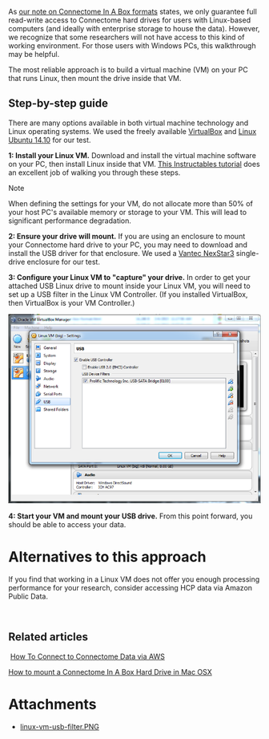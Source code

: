As [our note on Connectome In A Box formats](http://humanconnectome.org/data/connectome-in-a-box-format.html) states, we only guarantee full read-write access to Connectome hard drives for users with Linux-based computers (and ideally with enterprise storage to house the data). However, we recognize that some researchers will not have access to this kind of working environment. For those users with Windows PCs, this walkthrough may be helpful.

The most reliable approach is to build a virtual machine (VM) on your PC that runs Linux, then mount the drive inside that VM. 

## Step-by-step guide

There are many options available in both virtual machine technology and Linux operating systems. We used the freely available [VirtualBox](https://www.virtualbox.org/) and [Linux Ubuntu 14.10](http://www.ubuntu.com/) for our test. 

**1: Install your Linux VM.** Download and install the virtual machine software on your PC, then install Linux inside that VM. [This Instructables tutorial](http://www.instructables.com/id/Introduction-38/) does an excellent job of walking you through these steps. 

> [!note] 
> When defining the settings for your VM, do not allocate more than 50% of your host PC's available memory or storage to your VM. This will lead to significant performance degradation.
 

**2: Ensure your drive will mount.** If you are using an enclosure to mount your Connectome hard drive to your PC, you may need to download and install the USB driver for that enclosure. We used a [Vantec NexStar3](http://www.vantecusa.com/en/product/view_detail/212) single-drive enclosure for our test. 

**3: Configure your Linux VM to "capture" your drive.** In order to get your attached USB Linux drive to mount inside your Linux VM, you will need to set up a USB filter in the Linux VM Controller. (If you installed VirtualBox, then VirtualBox is your VM Controller.) 

 ![](./assets/linux-vm-usb-filter.PNG) 

**4: Start your VM and mount your USB drive.** From this point forward, you should be able to access your data. 

# Alternatives to this approach

If you find that working in a Linux VM does not offer you enough processing performance for your research, consider accessing HCP data via Amazon Public Data. 

 

## Related articles

 [How To Connect to Connectome Data via AWS](./How%20To%20Connect%20to%20Connectome%20Data%20via%20AWS.md)
 
 [How to mount a Connectome In A Box Hard Drive in Mac OSX](./How%20to%20mount%20a%20Connectome%20In%20A%20Box%20Hard%20Drive%20in%20Mac%20OSX.md)



# Attachments

- [linux-vm-usb-filter.PNG](./assets/linux-vm-usb-filter.PNG)
